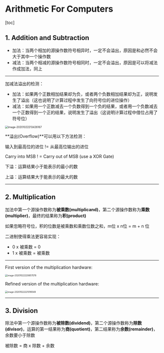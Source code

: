 # Arithmetic For Computers

[toc]

## 1. Addition and Subtraction

+ 加法：当两个相加的源操作数符号相异时，一定不会溢出，原因是和必然不会大于其中一个操作数
+ 减法：当两个相减的源操作数符号相同时，一定不会溢出，原因是可以将减法作成加法，同上

---

加减法溢出的检测：

+ 加法：如果两个正数相加结果却为负，或者两个负数相加结果却为正，说明发生了溢出（这也说明了计算过程中发生了向符号位的进位操作）
+ 减法：如果用一个正数减去一个负数得到一个负的结果，或者用一个负数减去一个正数得到一个正的结果，说明发生了溢出（这说明计算过程中借位占用了符号位）

<img src="E:\image\image-20201022213426167.png" alt="image-20201022213426167" style="zoom:60%;" />

**溢出(Overflow)**可以用以下方法检测：

输入到最高位的进位 != 从最高位输出的进位

Carry into MSB ! = Carry out of MSB (use a XOR Gate)



下溢：运算结果小于能表示的最小的数

上溢：运算结果大于能表示的最大的数



---

## 2. Multiplication

加法中第一个源操作数称为**被乘数(multiplicand)**，第二个源操作数称为**乘数(multiplier)**，最终的结果称为**积(product)**

如果忽略符号位，积的位数是被乘数和乘数位数之和，m位 x n位 = m + n 位

二进制使得乘法更容易实现：

+ 0 x 被乘数 = 0
+ 1 x 被乘数 = 被乘数

---

First version of the multiplication hardware:

<img src="E:\image\image-20201022220657078.png" alt="image-20201022220657078" style="zoom: 50%;" />

Refined version of the multiplication hardware:

<img src="E:\image\image-20201022221016549.png" alt="image-20201022221016549" style="zoom: 50%;" />

---

## 3. Division

除法中第一个源操作数称为**被除数(dividend)**，第二个源操作数称为**除数(divisor)**，运算的第一结果称为**商(quotient)**，第二结果称为**余数(remainder)**，余数要小于除数

被除数 = 商 x 除数 + 余数





